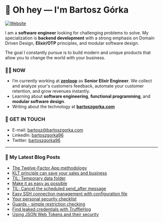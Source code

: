 # 👋 Oh hey — I'm Bartosz Górka

[![Website](https://img.shields.io/website?label=bartoszgorka.com&style=for-the-badge&url=https%3A%2F%2Fbartoszgorka.com)](https://bartoszgorka.com)

I am a **software engineer** looking for challenging problems to solve.
My specialization is **backend development** with a strong emphasis on Domain Driven Design, **Elixir/OTP** principles, and modular software design.

The goal I constantly pursue is to build modern and unique products that allow you to change the world with your business. 

### 👨‍💻 NOW

- I’m currently working at **[zenloop](https://zenloop.com/en)** as **Senior Elixir Engineer**.
  We collect and analyze your's customers feedback, automate your customer retention, and grow revenues instantly.
- Learning about **software engineering**, **functional programming**, and **modular software design**.
- Writing about the technology at **[bartoszgorka.com](https://bartoszgorka.com)**

### 📨 GET IN TOUCH

- E-mail: bartosz@bartoszgorka.com
- LinkedIn: [bartoszgorka96](https://www.linkedin.com/in/bartoszgorka96/)
- Twitter: [bartoszgorka96](https://twitter.com/BartoszGorka96)

----

### 📕 My Latest Blog Posts

<!-- BLOG-POST-LIST:START -->
- [The Twelve-Factor App methodology](https://bartoszgorka.com/the-twelve-factor-app-methodology)
- [KLT principle can save your sales and business](https://bartoszgorka.com/klt-principle-can-save-your-business)
- [TIL: Temporary data folder](https://bartoszgorka.com/til-temporary-data-folder)
- [Make it as easy as possible](https://bartoszgorka.com/make-it-as-easy-as-possible)
- [TIL: Cancel the scheduled send_after message](https://bartoszgorka.com/til-cancel-scheduled-send-after-message)
- [Easy SSH connection management with configuration file](https://bartoszgorka.com/easy-ssh-connection-management)
- [Your personal security checklist](https://bartoszgorka.com/your-personal-security-checklist)
- [Guards - simple restriction checking](https://bartoszgorka.com/guards-simple-restriction-checking)
- [Find leaked credentials with TruffleHog](https://bartoszgorka.com/find-leaked-credentials-with-trufflehog)
- [Using JSON Web Tokens and their security](https://bartoszgorka.com/using-json-web-tokens-their-security)
<!-- BLOG-POST-LIST:END -->

